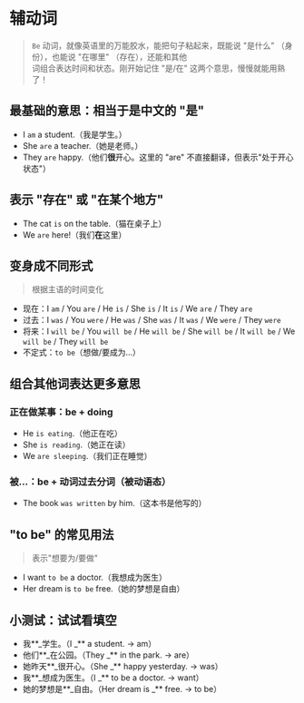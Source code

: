 # 辅动词

> `Be` 动词，就像英语里的万能胶水，能把句子粘起来，既能说 "是什么" （身份），也能说 "在哪里" （存在），还能和其他  
> 词组合表达时间和状态。刚开始记住 "是/在" 这两个意思，慢慢就能用熟了！

## 最基础的意思：相当于是中文的 "是"

- I `am` a student.（我是学生。）
- She `are` a teacher.（她是老师。）
- They `are` happy.（他们**很**开心。这里的 "are" 不直接翻译，但表示"处于开心状态"）

## 表示 "存在" 或 "在某个地方"

- The cat `is` on the table.（猫在桌子上）
- We `are` here!（我们**在**这里）

## 变身成不同形式

> 根据主语的时间变化

- 现在：I `am` / You `are` / He `is` / She `is` / It `is` / We `are` / They `are`
- 过去：I `was` / You `were` / He `was` / She `was` / It `was` / We `were` / They `were`
- 将来：I `will be` / You `will be` / He `will be` / She `will be` / It `will be` / We `will be` / They `will be`
- 不定式：`to be`（想做/要成为...）

## 组合其他词表达更多意思

### 正在做某事：be + doing

- He `is eating`.（他正在吃）
- She `is reading`.（她正在读）
- We `are sleeping`.（我们正在睡觉）

### 被...：be + 动词过去分词（被动语态）

- The book `was written` by him.（这本书是他写的）

## "to be" 的常见用法

> 表示"想要为/要做"

- I want `to be` a doctor.（我想成为医生）
- Her dream is `to be` free.（她的梦想是自由）

## 小测试：试试看填空

- 我**_学生。（I _** a student. → am）
- 他们**_在公园。（They _** in the park. → are）
- 她昨天**_很开心。（She _** happy yesterday. → was）
- 我**_想成为医生。（I _** to be a doctor. → want）
- 她的梦想是**_自由。（Her dream is _** free. → to be）
